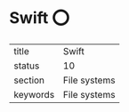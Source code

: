 # Swift :o:


|          |              |
| -------- | ------------ |
| title    | Swift        | 
| status   | 10           |
| section  | File systems |
| keywords | File systems |





